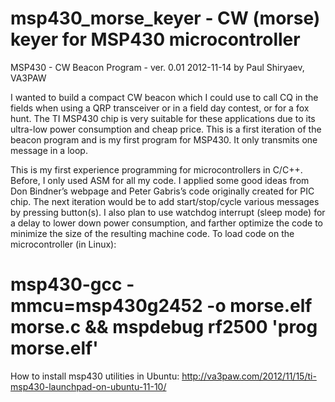 msp430_morse_keyer - CW (morse) keyer for MSP430 microcontroller
========================================================================

 MSP430 - CW Beacon Program - ver. 0.01 2012-11-14
 by Paul Shiryaev, VA3PAW

I wanted to build a compact CW beacon which I could use to call CQ in the fields when using a QRP transceiver or in a field day contest, or for a fox hunt. The TI MSP430 chip is very suitable for these applications due to its ultra-low power consumption and cheap price.
This is a first iteration of the beacon program and is my first program for MSP430. It only transmits one message in a loop.

This is my first experience programming for microcontrollers in C/C++. Before, I only used ASM for all my code. I applied some good ideas from Don Bindner’s webpage and Peter Gabris’s code originally created for PIC chip.  The next iteration would be to add start/stop/cycle various messages by pressing button(s). I also plan to use watchdog interrupt (sleep mode) for a delay to lower down power consumption, and farther optimize the code to minimize the size of the resulting machine code.
To load code on the microcontroller (in Linux):

# msp430-gcc -mmcu=msp430g2452 -o morse.elf morse.c && mspdebug rf2500 'prog morse.elf'

How to install msp430 utilities in Ubuntu: http://va3paw.com/2012/11/15/ti-msp430-launchpad-on-ubuntu-11-10/


